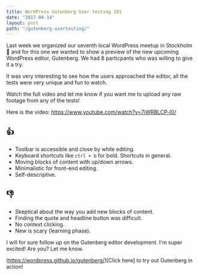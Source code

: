 ```yaml
---
title: WordPress Gutenberg User testing 101
date: "2017-04-14"
layout: post
path: "/gutenberg-usertesting/"
---
```


Last week we organized our seventh local WordPress meetup in Stockholm 🙌 and for this one we wanted to show a preview of the new upcoming WordPress editor, Gutenberg. We had 8 particpants who was willing to give it a try.

It was very interesting to see how the users approached the editor, all the tests were very unique and fun to watch.

Watch the full video and let me know if you want me to upload any raw footage from any of the tests!

Here is the video: https://www.youtube.com/watch?v=7iWRBLCP-l0/

## 👍

* Toolbar is accessible and close by while editing.
* Keyboard shortcuts like `ctrl + b` for bold. Shortcuts in general.
* Moving blocks of content with up/down arrows.
* Minimalistic for front-end editing.
* Self-descriptive.

## 👎

* Skeptical about the way you add new blocks of content.
* Finding the quote and headline button was difficult.
* No context clicking.
* New is scary (learning phase).

I will for sure follow up on the Gutenberg editor development. I'm super excited! Are you? Let me know.

(https://wordpress.github.io/gutenberg/)[Click here] to try out Gutenberg in action!
